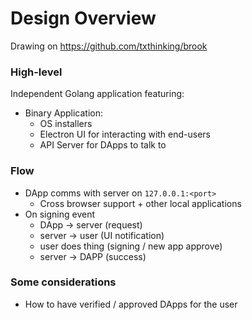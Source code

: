 # Design Overview

Drawing on https://github.com/txthinking/brook


### High-level

Independent Golang application featuring:

- Binary Application:
  - OS installers
  - Electron UI for interacting with end-users
  - API Server for DApps to talk to


### Flow

- DApp comms with server on `127.0.0.1:<port>`
  - Cross browser support + other local applications
- On signing event
  - DApp -> server (request)
  - server -> user (UI notification)
  - user does thing (signing / new app approve)
  - server -> DAPP (success)



### Some considerations

- How to have verified / approved DApps for the user
